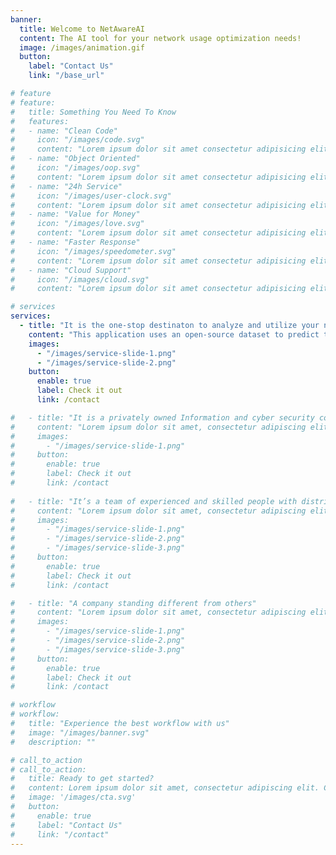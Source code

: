 ```yaml
---
banner:
  title: Welcome to NetAwareAI
  content: The AI tool for your network usage optimization needs!
  image: /images/animation.gif
  button:
    label: "Contact Us"
    link: "/base_url"

# feature
# feature: 
#   title: Something You Need To Know
#   features:
#   - name: "Clean Code"
#     icon: "/images/code.svg"
#     content: "Lorem ipsum dolor sit amet consectetur adipisicing elit quam nihil"
#   - name: "Object Oriented"
#     icon: "/images/oop.svg"
#     content: "Lorem ipsum dolor sit amet consectetur adipisicing elit quam nihil"
#   - name: "24h Service"
#     icon: "/images/user-clock.svg"
#     content: "Lorem ipsum dolor sit amet consectetur adipisicing elit quam nihil"
#   - name: "Value for Money"
#     icon: "/images/love.svg"
#     content: "Lorem ipsum dolor sit amet consectetur adipisicing elit quam nihil"
#   - name: "Faster Response"
#     icon: "/images/speedometer.svg"
#     content: "Lorem ipsum dolor sit amet consectetur adipisicing elit quam nihil"
#   - name: "Cloud Support"
#     icon: "/images/cloud.svg"
#     content: "Lorem ipsum dolor sit amet consectetur adipisicing elit quam nihil"

# services
services:
  - title: "It is the one-stop destinaton to analyze and utilize your network traffic data."
    content: "This application uses an open-source dataset to predict the overall energy consumption that stems from a collection of base station network traffic data. We also present a dashboard with load, energy, and base station statistics for the user to effectively make decisions about the energy consumption of their base station. The idea behind the application is to give insights to the user about improving their network energy consumptions using an AI model to predict the energy consumtpions over a period of time."
    images:
      - "/images/service-slide-1.png"
      - "/images/service-slide-2.png"
    button:
      enable: true
      label: Check it out
      link: /contact

#   - title: "It is a privately owned Information and cyber security company"
#     content: "Lorem ipsum dolor sit amet, consectetur adipiscing elit. Consequat tristique eget amet, tempus eu at consecttur. Leo facilisi nunc viverra tellus. Ac laoreet sit vel consquat. consectetur adipiscing elit. Consequat tristique eget amet, tempus eu at consecttur. Leo facilisi nunc viverra tellus. Ac laoreet sit vel consquat."
#     images: 
#       - "/images/service-slide-1.png"
#     button:
#       enable: true
#       label: Check it out
#       link: /contact
  
#   - title: "It’s a team of experienced and skilled people with distributions"
#     content: "Lorem ipsum dolor sit amet, consectetur adipiscing elit. Consequat tristique eget amet, tempus eu at consecttur. Leo facilisi nunc viverra tellus. Ac laoreet sit vel consquat. consectetur adipiscing elit. Consequat tristique eget amet, tempus eu at consecttur. Leo facilisi nunc viverra tellus. Ac laoreet sit vel consquat."
#     images:
#       - "/images/service-slide-1.png"
#       - "/images/service-slide-2.png"
#       - "/images/service-slide-3.png"
#     button:
#       enable: true
#       label: Check it out
#       link: /contact

#   - title: "A company standing different from others"
#     content: "Lorem ipsum dolor sit amet, consectetur adipiscing elit. Consequat tristique eget amet, tempus eu at consecttur. Leo facilisi nunc viverra tellus. Ac laoreet sit vel consquat. consectetur adipiscing elit. Consequat tristique eget amet, tempus eu at consecttur. Leo facilisi nunc viverra tellus. Ac laoreet sit vel consquat."
#     images:
#       - "/images/service-slide-1.png"
#       - "/images/service-slide-2.png"
#       - "/images/service-slide-3.png"
#     button:
#       enable: true
#       label: Check it out
#       link: /contact

# workflow
# workflow: 
#   title: "Experience the best workflow with us"
#   image: "/images/banner.svg"
#   description: ""

# call_to_action
# call_to_action:
#   title: Ready to get started?
#   content: Lorem ipsum dolor sit amet, consectetur adipiscing elit. Consequat tristique eget amet, tempus eu at consecttur.
#   image: '/images/cta.svg'
#   button:
#     enable: true
#     label: "Contact Us"
#     link: "/contact"
---
```

